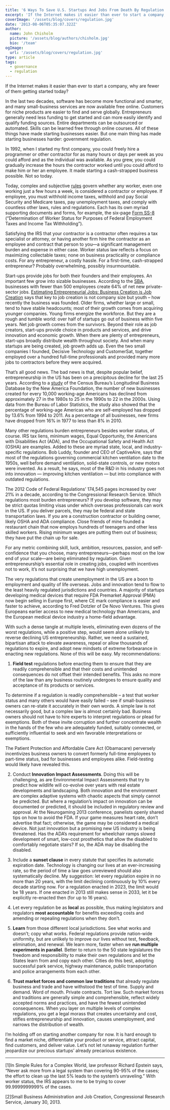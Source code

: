 ```yaml
---
title: '6 Ways To Save U.S. Startups And Jobs From Death By Regulation'
excerpt: 'If the Internet makes it easier than ever to start a company, why are fewer of them getting started today?'
coverImage: '/assets/blog/covers/regulation.jpg'
date: '2013-08-06T05:35:07.322Z'
author:
  name: John Chisholm
  picture: '/assets/blog/authors/chisholm.jpg'
  bio: '/team'
ogImage:
  url: '/assets/blog/covers/regulation.jpg'
type: article
tags: 
  - governance
  - regulation
---
```


If the Internet makes it easier than ever to start a company, why are fewer of them getting started today?

In the last two decades, software has become more functional and smarter, and many small-business services are now available free online. Customers for niche products are easier to find and serve globally.  Entrepreneurs generally need less funding to get started and can more easily identify and qualify funding sources. Entire departments can be outsourced or automated. Skills can be learned free through online courses.  All of these things have made starting businesses easier.  But one main thing has made starting businesses harder: government regulation.

In 1992, when I started my first company, you could freely hire a programmer or other contractor for as many hours or days per week as you could afford and as the individual was available.  As you grew, you could gradually increase the hours the contractor worked until you could afford to make him or her an employee.  It made starting a cash-strapped business possible.  Not so today.

Today, complex and subjective [rules](http://www.irs.gov/Businesses/Small-Businesses-&-Self-Employed/Independent-Contractor-(Self-Employed)-or-Employee%3F) govern whether any worker, even one working just a few hours a week, is considered a contractor or employee.  If employee, you must withhold income taxes, withhold and pay Social Security and Medicare taxes, pay unemployment taxes, and comply with countless other laws, rules and regulations.  Each has its own myriad supporting documents and forms, for example, the six-page [Form SS-8](http://www.irs.gov/pub/irs-prior/fss8--2011.pdf) (“Determination of Worker Status for Purposes of Federal Employment Taxes and Income Tax Withholding”).

Satisfying the IRS that your contractor is a contractor often requires a tax specialist or attorney, or having another firm hire the contractor as an employee and contract that person to you—a significant management burden and expense in either case.  Worker status law reflects a focus on maximizing collectable taxes; none on business practicality or compliance costs. For any entrepreneur, a costly hassle.  For a first-time, cash-strapped entrepreneur?  Probably overwhelming, possibly insurmountable.

Start-ups provide jobs for both their founders and their employees.  An important few grow into sizable businesses.  According to the [SBA](http://www.sba.gov/sites/default/files/FAQ_Sept_2012.pdf), businesses with fewer than 500 employees create 64% of net new private-sector jobs. [Estimating Entrepreneurial Jobs: Business Creation is Job Creation](http://papers.ssrn.com/sol3/papers.cfm?abstract_id=1759548) says that key to job creation is not company size but youth – how recently the business was founded.  Older firms, whether large or small, tend to have stable headcounts; most of their growth comes from acquiring younger companies.  Young firms energize the workforce.  But they are a rough and tumble world: over half of startups go out of business within five years.  Net job growth comes from the survivors.  Beyond their role as job creators, start-ups provide choice in products and services, and drive innovation and economic growth.  When there are plenty of entrepreneurs, start-ups broadly distribute wealth throughout society.  And when many startups are being created, job growth adds up.  Even the two small companies I founded, Decisive Technology and CustomerSat, together employed over a hundred full-time professionals and provided many more jobs to contractors before they were acquired.

That’s all good news.  The bad news is that, despite popular belief, entrepreneurship in the US has been on a precipitous decline for the last 25 years.   According to a [study](http://newamerica.net/publications/policy/out_of_business) of the Census Bureau’s Longitudinal Business Database by the New America Foundation, the number of new businesses created for every 10,000 working-age Americans has declined from approximately 27 in the 1980s to 25 in the 1990s to 22 in the 2000s.  Using data from the Bureau of Labor Statistics, the study also showed that the percentage of working-age Americas who are self-employed has dropped by 13.6% from 1994 to 2011. As a percentage of all businesses, new firms have dropped from 16% in 1977 to less than 8% in 2010.

Many other regulations burden entrepreneurs besides worker status, of course. IRS tax liens, minimum wages, Equal Opportunity, the Americans with Disabilities Act (ADA), and the Occupational Safety and Health Act (OSHA) are examples. Added to these are myriad state, local, and industry-specific regulations. Bob Luddy, founder and CEO of CaptiveAire, says that most of the regulations governing commercial kitchen ventilation date to the 1950s, well before demand ventilation, solid-state controls, or new motors were invented.  As a result, he says, most of the R&D in his industry goes not into innovation — improving kitchen ventilation — but into compliance with outdated regulations.

The 2012 Code of Federal Regulations’ 174,545 pages increased by over 21% in a decade, according to the Congressional Research Service.  Which regulations most burden entrepreneurs? If you develop software, they may be strict quotas limiting visas under which overseas professionals can work in the US.   If you deliver parcels, they may be federal and state transportation laws.  If you are a construction contractor or building owner, likely OSHA and ADA compliance. Close friends of mine founded a restaurant chain that now employs hundreds of teenagers and other less skilled workers.  Rising minimum wages are putting them out of business; they have put the chain up for sale.

For any metric combining skill, luck, ambition, resources, passion, and self-confidence that you choose, many entrepreneurs—perhaps most on the low end of your scale—are being eliminated by regulation.  Given entrepreneurship’s essential role in creating jobs, coupled with incentives not to work, it’s not surprising that we have high unemployment.

The very regulations that create unemployment in the US are a boon to employment and quality of life overseas.  Jobs and innovation tend to flow to the least heavily regulated jurisdictions and countries. A majority of startups developing medical devices that require FDA Premarket Approval (PMA) now begin selling in Europe first, where CE mark compliance is easier and faster to achieve, according to Fred Dotzler of De Novo Ventures.  This gives Europeans earlier access to new medical technology than Americans, and the European medical device industry a home-field advantage.

With such a dense tangle at multiple levels, eliminating even dozens of the worst regulations, while a positive step, would seem alone unlikely to reverse declining US entrepreneurship.  Rather, we need a sustained, bipartisan attack to elevate awareness, repeal or allow thousands of regulations to expire, and adopt new mindsets of extreme forbearance in enacting new regulations.  None of this will be easy.  My recommendations:

1. **Field test** regulations before enacting them to ensure that they are readily comprehensible and that their costs and unintended consequences do not offset their intended benefits. This asks no more of the law than any business routinely undergoes to ensure quality and acceptance of its products or services.

To determine if a regulation is readily comprehensible – a test that worker status and many others would have easily failed – see if small-business owners can re-state it accurately in their own words.  A simple law is not necessarily good, but a complex law is almost certainly bad.  Business owners should not have to hire experts to interpret regulations or plead for exemptions.  Both of these invite corruption and further concentrate wealth in the hands of the few who are adequately funded, suitably connected, or sufficiently influential to seek and win favorable interpretations or exemptions.

The Patient Protection and Affordable Care Act (Obamacare) perversely incentivizes business owners to convert formerly full-time employees to part-time status, bad for businesses and employees alike.  Field-testing would likely have revealed this.

2.  Conduct **Innovation Impact Assessments**. Doing this will be challenging, as are Environmental Impact Assessments that try to predict how wildlife will co-evolve over years with real estate developments and landscaping.  Both innovation and the environment are complex adaptive systems with chaotic aspects that simply cannot be predicted.  But where a regulation’s impact on innovation can be documented or predicted, it should be included in regulatory review and approval.  At the Neurogaming 2013 conference, panelists openly shared tips on how to avoid the FDA.  If your game measures heart rate, don’t advertise that fact; otherwise, the game may be considered a medical device.  Not just innovation but a promising new US industry is being threatened.  Has the ADA’s requirement for wheelchair ramps slowed development of smart, low-cost prosthetics that allow the disabled to comfortably negotiate stairs?  If so, the ADA may be disabling the disabled.

3. Include a **sunset clause** in every statute that specifies its automatic expiration date.  Technology is changing our lives at an ever-increasing rate, so the period of time a law goes unreviewed should also systematically decline.  My suggestion: let every regulation expire in no more than 20 years, with the limit declining continuously by 10% every decade starting now.  For a regulation enacted in 2023, the limit would be 18 years.  If one enacted in 2013 still makes sense in 2033, let it be explicitly re-enacted then (for up to 16 years).

4. Let every regulation be as **local** as possible, thus making legislators and regulators **most accountable** for benefits exceeding costs and amending or repealing regulations when they don’t.

5. **Learn** from those different local jurisdictions.  See what works and doesn’t; copy what works.  Federal regulations provide nation-wide uniformity, but are unlikely to improve our lives without test, feedback, elimination, and renewal.  We learn more, faster when we **run multiple experiments in parallel**.  Better to return to the 50 state legislatures the freedom and responsibility to make their own regulations and let the States learn from and copy each other.  Cities do this best, adopting successful park service, highway maintenance, public transportation and police arrangements from each other.

6. **Trust market forces and common law traditions** that already regulate business and trade and have withstood the test of time. Supply and demand. Word of mouth. Private contracts. Tort law. Such market forces and traditions are generally simple and comprehensible, reflect widely accepted norms and practices, and have the fewest unintended consequences. When you layer on multiple levels of complex regulations, you get a legal morass that creates uncertainty and cost, stifles entrepreneurship and innovation, causes unemployment, and narrows the distribution of wealth.

I’m holding off on starting another company for now.  It is hard enough to find a market niche, differentiate your product or service, attract capital, find customers, and deliver value.  Let’s not let runaway regulation further jeopardize our precious startups’ already precarious existence.

******

[1]In Simple Rules for a Complex World, law professor Richard Epstein says,  “Never ask more from a legal system than covering 90-95% of the cases; the effort to clean up the last 5% leads to the system’s unraveling.” With worker status, the IRS appears to me to be trying to cover 99.9999999999% of the cases.

[2]Small Business Administration and Job Creation, Congressional Research Service, January 30, 2013.